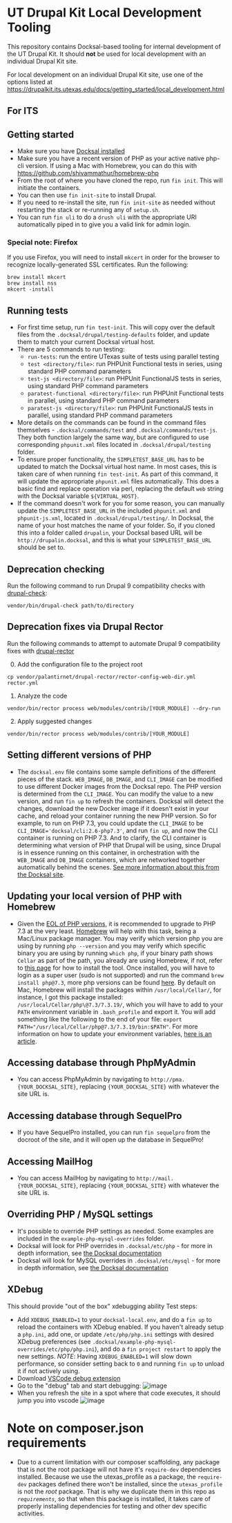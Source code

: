 # UT Drupal Kit Local Development Tooling

This repository contains Docksal-based tooling for internal development of the UT Drupal Kit. It should **not** be used for local development with an individual Drupal Kit site.

For local development on an individual Drupal Kit site, use one of the options listed at https://drupalkit.its.utexas.edu/docs/getting_started/local_development.html

## For ITS

## Getting started
* Make sure you have [Docksal installed](https://docs.docksal.io/getting-started/setup/)
* Make sure you have a recent version of PHP as your active native php-cli version. If using a Mac with Homebrew, you can do this with https://github.com/shivammathur/homebrew-php
* From the root of where you have cloned the repo, run `fin init`. This will initiate the containers.
* You can then use `fin init-site` to install Drupal.
* If you need to re-install the site, run `fin init-site` as needed without restarting the stack or re-running any of `setup.sh`.
* You can run `fin uli` to do a `drush uli` with the appropriate URI automatically piped in to give you a valid link for admin login.

### Special note: Firefox
If you use Firefox, you will need to install `mkcert` in order for the browser to recognize locally-generated SSL certificates. Run the following:

```
brew install mkcert
brew install nss
mkcert -install
```

## Running tests
* For first time setup, run `fin test-init`. This will copy over the default files from the `.docksal/drupal/testing-defaults` folder, and update them to match your current Docksal virtual host.
* There are 5 commands to run testing:
  - `run-tests`: run the entire UTexas suite of tests using parallel testing
  - `test <directory/file>`: run PHPUnit Functional tests in series, using standard PHP command parameters
  - `test-js <directory/file>`: run PHPUnit FunctionalJS tests in series, using standard PHP command parameters
  - `paratest-functional <directory/file>`: run PHPUnit Functional tests in parallel, using standard PHP command parameters
  - `paratest-js <directory/file>`: run PHPUnit FunctionalJS tests in parallel, using standard PHP command parameters
* More details on the commands can be found in the command files themselves - `.docksal/commands/test` and `.docksal/commands/test-js`. They both function largely the same way, but are configured to use corresponding `phpunit.xml` files located in `.docksal/drupal/testing` folder.
* To ensure proper functionality, the `SIMPLETEST_BASE_URL` has to be updated to match the Docksal virtual host name. In most cases, this is taken care of when running `fin test-init`. As part of this command, it will update the appropriate `phpunit.xml` files automatically. This does a basic find and replace operation via perl, replacing the default `web` string with the Docksal variable `${VIRTUAL_HOST}`.
* If the command doesn't work for you for some reason, you can manually update the `SIMPLETEST_BASE_URL` in the included `phpunit.xml` and `phpunit-js.xml`, located in `.docksal/drupal/testing/`. In Docksal, the name of your host matches the name of your folder. So, if you cloned this into a folder called `drupalin`, your Docksal based URL will be `http://drupalin.docksal`, and this is what your `SIMPLETEST_BASE_URL` should be set to.

## Deprecation checking
Run the following command to run Drupal 9 compatibility checks with [drupal-check](https://github.com/mglaman/drupal-check):

```
vendor/bin/drupal-check path/to/directory
```

## Deprecation fixes via Drupal Rector

Run the following commands to attempt to automate Drupal 9 compatibility fixes with [drupal-rector](https://github.com/palantirnet/drupal-rector)

0. Add the configuration file to the project root

```
cp vendor/palantirnet/drupal-rector/rector-config-web-dir.yml rector.yml
```

1. Analyze the code

```
vendor/bin/rector process web/modules/contrib/[YOUR_MODULE] --dry-run
```

2. Apply suggested changes

```
vendor/bin/rector process web/modules/contrib/[YOUR_MODULE]
```


## Setting different versions of PHP
* The `docksal.env` file contains some sample definitions of the different pieces of the stack. `WEB_IMAGE`, `DB_IMAGE`, and `CLI_IMAGE` can be modified to use different Docker images from the Docksal repo. The PHP version is determined from the `CLI_IMAGE`. You can modify the value to a new version, and run `fin up` to refresh the containers. Docksal will detect the changes, download the new Docker image if it doesn't exist in your cache, and reload your container running the new PHP version. So for example, to run on PHP 7.3, you could update the `CLI_IMAGE` to be `CLI_IMAGE='docksal/cli:2.6-php7.3'`, and run `fin up`, and now the CLI container is running on PHP 7.3. And to clarify, the CLI container is determining what version of PHP that Drupal will be using, since Drupal is in essence running on this container, in orchestration with the `WEB_IMAGE` and `DB_IMAGE` containers, which are networked together automatically behind the scenes. [See more information about this from the Docksal site](https://docs.docksal.io/service/cli/settings/).

## Updating your local version of PHP with Homebrew
* Given the [EOL of PHP versions](https://www.php.net/supported-versions.php), it is recommended to upgrade to PHP 7.3 at the very least. [Homebrew](https://brew.sh/) will help with this task, being a Mac/Linux package manager. You may verify which version php you are using by running `php --version` and you may verify which specific binary you are using by running `which php`, if your binary path shows `Cellar` as part of the path, you already are using Homebrew, if not, refer to [this page](https://docs.brew.sh/Installation) for how to install the tool. Once installed, you will have to login as a super user (sudo is not supported) and run the command `brew install php@7.3`, more php versions can be found [here](https://formulae.brew.sh/formula/php). By default on Mac, Homebrew will install the packages within `/usr/local/Cellar/`, for instance, I got this package installed: `/usr/local/Cellar/php\@7.3/7.3.19/`, which you will have to add to your `PATH` environment variable in `.bash_profile` and export it. You will add something like the following to the end of your file: `export PATH="/usr/local/Cellar/php@7.3/7.3.19/bin:$PATH"`. For more information on how to update your environment variables, [here is an article](https://imstudio.medium.com/path-macos-best-practice-for-path-environment-variables-on-mac-os-35ec4076a486).


## Accessing database through PhpMyAdmin
* You can access PhpMyAdmin by navigating to `http://pma.{YOUR_DOCKSAL_SITE}`, replacing `{YOUR_DOCKSAL_SITE}` with whatever the site URL is.

## Accessing database through SequelPro
* If you have SequelPro installed, you can run `fin sequelpro` from the docroot of the site, and it will open up the database in SequelPro!

## Accessing MailHog
* You can access MailHog by navigating to `http://mail.{YOUR_DOCKSAL_SITE}`, replacing `{YOUR_DOCKSAL_SITE}` with whatever the site URL is.

## Overriding PHP / MySQL settings
* It's possible to override PHP settings as needed. Some examples are included in the `example-php-mysql-overrides` folder.
* Docksal will look for PHP overrides in `.docksal/etc/php` - for more in depth information, see [the Docksal documentation](https://docs.docksal.io/service/cli/settings/)
* Docksal will look for MySQL overrides in `.docksal/etc/mysql` - for more in depth information, see [the Docksal documentation](https://docs.docksal.io/service/db/settings/)

## XDebug
This should provide "out of the box" xdebugging ability
Test steps:
* Add `XDEBUG_ENABLED=1` to your `docksal-local.env`, and do a `fin up` to reload the containers with XDebug enabled. If you haven't already setup a `php.ini`, add one, or update `/etc/php/php.ini` settings with desired XDebug preferences (see `.docksal/example-php-mysql-overrides/etc/php/php.ini`), and do a `fin project restart` to apply the new settings. *NOTE*: Having `XDEBUG_ENABLED=1` will slow down performance, so consider setting back to `0` and running `fin up` to unload it if not actively using.
* Download [VSCode debug extension](https://marketplace.visualstudio.com/items?itemName=felixfbecker.php-debug)
* Go to the "debug" tab and start debugging:
![image](https://media.github.austin.utexas.edu/user/68/files/3fc12580-6cd4-11e9-9ecc-98090c974553)
* When you refresh the site in a spot where that code executes, it should jump you into vscode
![image](https://media.github.austin.utexas.edu/user/68/files/7e56e000-6cd4-11e9-90f0-58c9ac48b006)

# Note on composer.json requirements
* Due to a current limitation with our composer scaffolding, any package that is not the root package will not have it's `require-dev` dependencies installed. Because we use the utexas_profile as a package, the `require-dev` packages defined there won't be installed, since the `utexas_profile` is not the *root* package. That is why we duplicate them in this repo as *`requirements`*, so that when this package is installed, it takes care of properly installing dependencies for testing and other dev specific activities.


